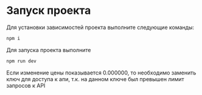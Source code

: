 # Запуск проекта

Для установки зависимостей проекта выполните следующие команды:

```js
npm i
```

Для запуска проекта выполните

```js
npm run dev
```

Если изменение цены показывается 0.000000,
то необходимо заменить ключ для доступа к апи, т.к. на данном ключе был превышен лимит запросов к API